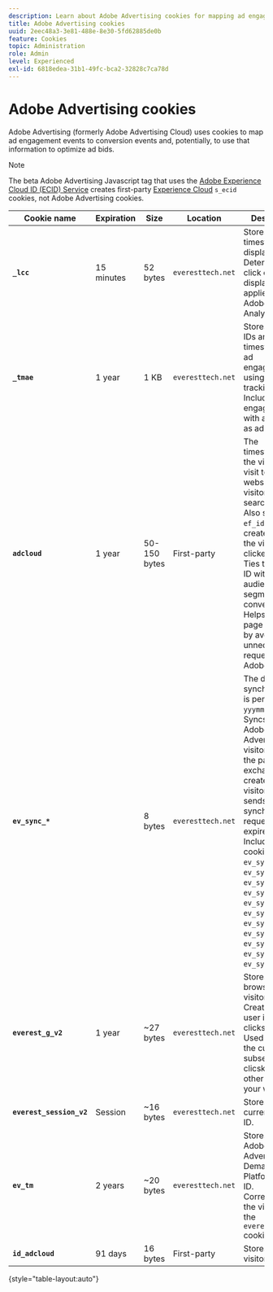 ```yaml
---
description: Learn about Adobe Advertising cookies for mapping ad engagement events to conversion events and, potentially, use that information to optimize ad bids.
title: Adobe Advertising cookies 
uuid: 2eec48a3-3e81-488e-8e30-5fd62885de0b
feature: Cookies
topic: Administration
role: Admin
level: Experienced
exl-id: 6818edea-31b1-49fc-bca2-32828c7ca78d
---
```

# Adobe Advertising cookies

Adobe Advertising (formerly Adobe Advertising Cloud) uses cookies to map ad engagement events to conversion events and, potentially, to use that information to optimize ad bids.

>[!NOTE]
>
>The beta Adobe Advertising Javascript tag that uses the [Adobe Experience Cloud ID (ECID) Service](https://experienceleague.adobe.com/docs/id-service/using/intro/overview.html) creates first-party [Experience Cloud](experience-cloud.md) `s_ecid` cookies, not Adobe Advertising cookies.

| Cookie name | Expiration | Size | Location | Description |
| --- | --- | --- | --- | --- |
| **`_lcc`** | 15 minutes | 52 bytes | `everesttech.net` | Stores IDs and timestamps of display clicks. Determines if a click event on a display ad applies to an Adobe Analytics hit. |
| **`_tmae`** | 1 year | 1 KB | `everesttech.net` | Stores encoded IDs and timestamps for ad engagements using DSP tracking. Includes user engagement with ads, such as ad last seen |
| **`adcloud`** | 1 year | 50-150 bytes | First-party | The timestamps of the visitor's last visit to your website and the visitor's last search click. Also stores the `ef_id` that was created when the visitor clicked an ad. Ties the visitor ID with relevant audience segments and conversions. Helps optimize page load times by avoiding unnecessary requests to Adobe. |
| **`ev_sync_*`** |  | 8 bytes | `everesttech.net` | The date when synchronization is performed in `yyymmdd` format. Syncs the Adobe Advertising visitor ID with the partner ad exchange. It is created for new visitors and sends a synchronization request when expired. Includes the cookies `ev_sync_ax`, `ev_sync_bk`, `ev_sync_dd`, `ev_sync_fs`, `ev_sync_ix`, `ev_sync_nx`, `ev_sync_ox`, `ev_sync_pm`, `ev_sync_rc`, `ev_sync_tm`, and `ev_sync_yh`. |
| **`everest_g_v2`** | 1 year | ~27 bytes | `everesttech.net` | Stores the browser and visitor ID. Created after a user initially clicks an ad. Used to map the current and subsequent clicsk with other events on your website. |
| **`everest_session_v2`** | Session | ~16 bytes | `everesttech.net` | Stores the current session ID. |
| **`ev_tm`** | 2 years | ~20 bytes | `everesttech.net` | Stores the Adobe Advertising Demand Side Platform (DSP) ID. Corresponds to the visitor ID in the `everest_g_v2` cookie. |
| **`id_adcloud`** | 91 days | 16 bytes | First-party | Stores the visitor ID. |

{style="table-layout:auto"}
